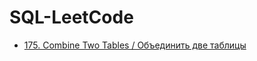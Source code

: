 # SQL-LeetCode
* [175. Combine Two Tables / Объединить две таблицы](https://github.com/Bazilit/SQL-LeetCode/blob/main/175.%20Combine%20Two%20Tables)
